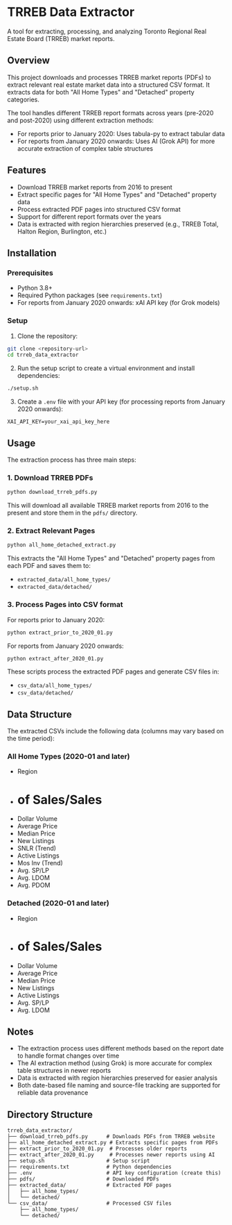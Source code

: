 # TRREB Data Extractor

A tool for extracting, processing, and analyzing Toronto Regional Real Estate Board (TRREB) market reports.

## Overview

This project downloads and processes TRREB market reports (PDFs) to extract relevant real estate market data into a structured CSV format. It extracts data for both "All Home Types" and "Detached" property categories.

The tool handles different TRREB report formats across years (pre-2020 and post-2020) using different extraction methods:
- For reports prior to January 2020: Uses tabula-py to extract tabular data
- For reports from January 2020 onwards: Uses AI (Grok API) for more accurate extraction of complex table structures

## Features

- Download TRREB market reports from 2016 to present
- Extract specific pages for "All Home Types" and "Detached" property data
- Process extracted PDF pages into structured CSV format
- Support for different report formats over the years
- Data is extracted with region hierarchies preserved (e.g., TRREB Total, Halton Region, Burlington, etc.)

## Installation

### Prerequisites

- Python 3.8+
- Required Python packages (see `requirements.txt`)
- For reports from January 2020 onwards: xAI API key (for Grok models)

### Setup

1. Clone the repository:
```bash
git clone <repository-url>
cd trreb_data_extractor
```

2. Run the setup script to create a virtual environment and install dependencies:
```bash
./setup.sh
```

3. Create a `.env` file with your API key (for processing reports from January 2020 onwards):
```
XAI_API_KEY=your_xai_api_key_here
```

## Usage

The extraction process has three main steps:

### 1. Download TRREB PDFs

```bash
python download_trreb_pdfs.py
```

This will download all available TRREB market reports from 2016 to the present and store them in the `pdfs/` directory.

### 2. Extract Relevant Pages

```bash
python all_home_detached_extract.py
```

This extracts the "All Home Types" and "Detached" property pages from each PDF and saves them to:
- `extracted_data/all_home_types/`
- `extracted_data/detached/`

### 3. Process Pages into CSV format

For reports prior to January 2020:
```bash
python extract_prior_to_2020_01.py
```

For reports from January 2020 onwards:
```bash
python extract_after_2020_01.py
```

These scripts process the extracted PDF pages and generate CSV files in:
- `csv_data/all_home_types/`
- `csv_data/detached/`

## Data Structure

The extracted CSVs include the following data (columns may vary based on the time period):

### All Home Types (2020-01 and later)
- Region
- # of Sales/Sales
- Dollar Volume
- Average Price
- Median Price
- New Listings
- SNLR (Trend)
- Active Listings
- Mos Inv (Trend)
- Avg. SP/LP
- Avg. LDOM
- Avg. PDOM

### Detached (2020-01 and later)
- Region
- # of Sales/Sales
- Dollar Volume
- Average Price
- Median Price
- New Listings
- Active Listings
- Avg. SP/LP
- Avg. LDOM

## Notes

- The extraction process uses different methods based on the report date to handle format changes over time
- The AI extraction method (using Grok) is more accurate for complex table structures in newer reports
- Data is extracted with region hierarchies preserved for easier analysis
- Both date-based file naming and source-file tracking are supported for reliable data provenance

## Directory Structure

```
trreb_data_extractor/
├── download_trreb_pdfs.py      # Downloads PDFs from TRREB website
├── all_home_detached_extract.py # Extracts specific pages from PDFs
├── extract_prior_to_2020_01.py  # Processes older reports
├── extract_after_2020_01.py     # Processes newer reports using AI
├── setup.sh                    # Setup script
├── requirements.txt            # Python dependencies
├── .env                        # API key configuration (create this)
├── pdfs/                       # Downloaded PDFs
├── extracted_data/             # Extracted PDF pages
│   ├── all_home_types/
│   └── detached/
└── csv_data/                   # Processed CSV files
    ├── all_home_types/
    └── detached/
```
